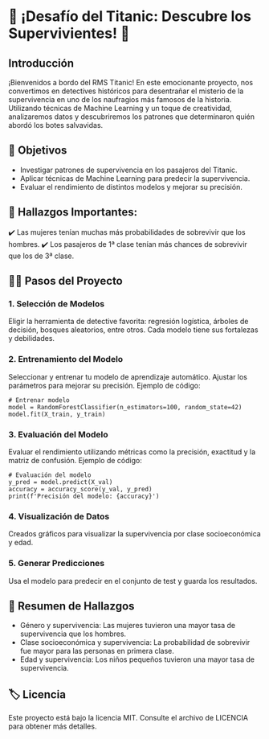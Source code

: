 # 🚢 ¡Desafío del Titanic: Descubre los Supervivientes! 🚢
## Introducción
¡Bienvenidos a bordo del RMS Titanic! En este emocionante proyecto, nos convertimos en detectives históricos para desentrañar el misterio de la supervivencia en uno de los naufragios más famosos de la historia. Utilizando técnicas de Machine Learning y un toque de creatividad, analizaremos datos y descubriremos los patrones que determinaron quién abordó los botes salvavidas.

## 🚀 Objetivos
- Investigar patrones de supervivencia en los pasajeros del Titanic.
- Aplicar técnicas de Machine Learning para predecir la supervivencia.
- Evaluar el rendimiento de distintos modelos y mejorar su precisión.

## 📌 Hallazgos Importantes:

✔️ Las mujeres tenían muchas más probabilidades de sobrevivir que los hombres. 
✔️ Los pasajeros de 1ª clase tenían más chances de sobrevivir que los de 3ª clase.

## 🕵️‍♂️ Pasos del Proyecto
### 1. Selección de Modelos
Eligir la herramienta de detective favorita: regresión logística, árboles de decisión, bosques aleatorios, entre otros. Cada modelo tiene sus fortalezas y debilidades.

### 2. Entrenamiento del Modelo
Seleccionar y entrenar tu modelo de aprendizaje automático. Ajustar los parámetros para mejorar su precisión. 
Ejemplo de código:
```
# Entrenar modelo
model = RandomForestClassifier(n_estimators=100, random_state=42)
model.fit(X_train, y_train)
```
### 3. Evaluación del Modelo
Evaluar el rendimiento utilizando métricas como la precisión, exactitud y la matriz de confusión. 
Ejemplo de código:
```
# Evaluación del modelo
y_pred = model.predict(X_val)
accuracy = accuracy_score(y_val, y_pred)
print(f'Precisión del modelo: {accuracy}')
```
### 4. Visualización de Datos
Creados gráficos para visualizar la supervivencia por clase socioeconómica y edad.

### 5. Generar Predicciones
Usa el modelo para predecir en el conjunto de test y guarda los resultados.

## 🔮 Resumen de Hallazgos
- Género y supervivencia: Las mujeres tuvieron una mayor tasa de supervivencia que los hombres.
- Clase socioeconómica y supervivencia: La probabilidad de sobrevivir fue mayor para las personas en primera clase.
- Edad y supervivencia: Los niños pequeños tuvieron una mayor tasa de supervivencia.

## 🏷️ Licencia
Este proyecto está bajo la licencia MIT. Consulte el archivo de LICENCIA para obtener más detalles.
